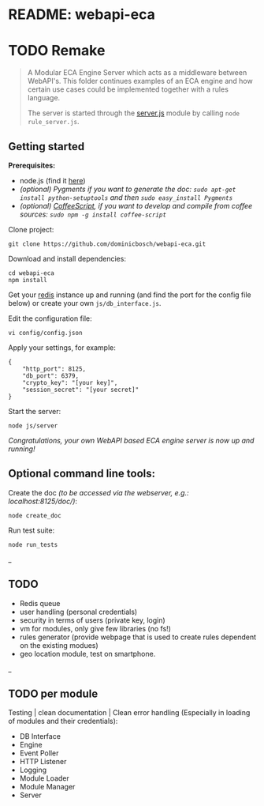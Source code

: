 README: webapi-eca
==================

# TODO Remake

> A Modular ECA Engine Server which acts as a middleware between WebAPI's.
> This folder continues examples of an ECA engine and how certain use cases
> could be implemented together with a rules language.
> 
> The server is started through the [server.js](server.html) module by calling
> `node rule_server.js`. 


Getting started
---------------

**Prerequisites:**

 - node.js (find it [here](http://nodejs.org/))
 - *(optional) Pygments if you want to generate the doc:
    `sudo apt-get install python-setuptools` and then 
    `sudo easy_install Pygments`*
 - *(optional) [CoffeeScript](http://coffeescript.org/), if you want to develop
 		and compile from coffee sources: `sudo npm -g install coffee-script`*
 
Clone project:

    git clone https://github.com/dominicbosch/webapi-eca.git

Download and install dependencies:

    cd webapi-eca
    npm install

Get your [redis](http://redis.io/) instance up and running (and find the port for the config file below) or create your own `js/db_interface.js`.

Edit the configuration file:

    vi config/config.json

Apply your settings, for example:

    {
        "http_port": 8125,
        "db_port": 6379,
        "crypto_key": "[your key]",
        "session_secret": "[your secret]"
    }

Start the server:

    node js/server
    
*Congratulations, your own WebAPI based ECA engine server is now up and running!*


Optional command line tools:
----------------------------
    
Create the doc *(to be accessed via the webserver, e.g.: localhost:8125/doc/)*:

    node create_doc
    
Run test suite:

    node run_tests

_

TODO
----

* Redis queue
* user handling (personal credentials)
* security in terms of users (private key, login)
* vm for modules, only give few libraries (no fs!)
* rules generator (provide webpage that is used to create rules dependent on the existing modues)
* geo location module, test on smartphone.

_

TODO per module
---------------

Testing | clean documentation | Clean error handling (Especially in loading of modules and their credentials):

* DB Interface
* Engine
* Event Poller
* HTTP Listener
* Logging
* Module Loader
* Module Manager
* Server

